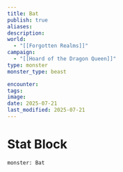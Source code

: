 ```yaml
---
title: Bat
publish: true
aliases: 
description: 
world:
  - "[[Forgotten Realms]]"
campaign:
  - "[[Hoard of the Dragon Queen]]"
type: monster
monster_type: beast

encounter: 
tags: 
image: 
date: 2025-07-21
last_modified: 2025-07-21
---
```

# Stat Block
```statblock
monster: Bat
```
